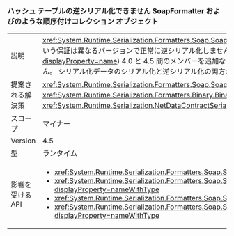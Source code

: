### <a name="soapformatter-cannot-deserialize-hashtable-and-similar-ordered-collection-objects"></a>ハッシュ テーブルの逆シリアル化できません SoapFormatter およびのような順序付けコレクション オブジェクト

|   |   |
|---|---|
|説明|<xref:System.Runtime.Serialization.Formatters.Soap.SoapFormatter?displayProperty=name>オブジェクトが 1 つの .NET Framework のバージョンをシリアル化するという保証は異なるバージョンで正常に逆シリアル化しません。 コレクションを具体的には、いくつか順序付け (と同様に<xref:System.Collections.Hashtable?displayProperty=name>) 4.0 と 4.5 間のメンバーを追加など、.NET 4.5 でシリアル化された場合に、次のこれらの型のオブジェクトが .NET 4.0 で逆シリアル化できません。 シリアル化データのシリアル化と逆シリアル化の両方が同じバージョンの .NET Framework で行われた場合、問題は発生しないことに注意してください。|
|提案される解決策|<xref:System.Runtime.Serialization.Formatters.Soap.SoapFormatter?displayProperty=name> シリアル化する必要がありますとの差し替え<xref:System.Runtime.Serialization.Formatters.Binary.BinaryFormatter?displayProperty=name>シリアル化または<xref:System.Runtime.Serialization.NetDataContractSerializer?displayProperty=name>.NET Framework の変更に対応できます。|
|スコープ|マイナー|
|Version|4.5|
|型|ランタイム|
|影響を受ける API|<ul><li><xref:System.Runtime.Serialization.Formatters.Soap.SoapFormatter.Serialize(System.IO.Stream,System.Object)?displayProperty=nameWithType></li><li><xref:System.Runtime.Serialization.Formatters.Soap.SoapFormatter.Serialize(System.IO.Stream,System.Object,System.Runtime.Remoting.Messaging.Header[])?displayProperty=nameWithType></li><li><xref:System.Runtime.Serialization.Formatters.Soap.SoapFormatter.Deserialize(System.IO.Stream)?displayProperty=nameWithType></li><li><xref:System.Runtime.Serialization.Formatters.Soap.SoapFormatter.Deserialize(System.IO.Stream,System.Runtime.Remoting.Messaging.HeaderHandler)?displayProperty=nameWithType></li></ul>|

